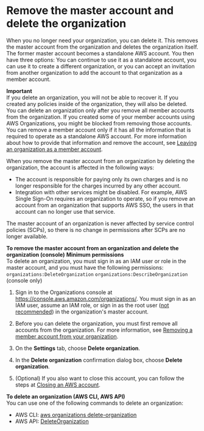 # Remove the master account and delete the organization<a name="orgs_manage_org_delete"></a>

When you no longer need your organization, you can delete it\. This removes the master account from the organization and deletes the organization itself\. The former master account becomes a standalone AWS account\. You then have three options: You can continue to use it as a standalone account, you can use it to create a different organization, or you can accept an invitation from another organization to add the account to that organization as a member account\. 

**Important**  
If you delete an organization, you will not be able to recover it\. If you created any policies inside of the organization, they will also be deleted\.
You can delete an organization only after you remove all member accounts from the organization\. If you created some of your member accounts using AWS Organizations, you might be blocked from removing those accounts\. You can remove a member account only if it has all the information that is required to operate as a standalone AWS account\. For more information about how to provide that information and remove the account, see [Leaving an organization as a member account](orgs_manage_accounts_remove.md#orgs_manage_accounts_leave-as-member)\.

When you remove the master account from an organization by deleting the organization, the account is affected in the following ways:
+ The account is responsible for paying only its own charges and is no longer responsible for the charges incurred by any other account\.
+ Integration with other services might be disabled\. For example, AWS Single Sign\-On requires an organization to operate, so if you remove an account from an organization that supports AWS SSO, the users in that account can no longer use that service\.

The master account of an organization is never affected by service control policies \(SCPs\), so there is no change in permissions after SCPs are no longer available\.

**To remove the master account from an organization and delete the organization \(console\)**
**Minimum permissions**  
To delete an organization, you must sign in as an IAM user or role in the master account, and you must have the following permissions:  
`organizations:DeleteOrganization`
`organizations:DescribeOrganization` \(console only\)

1. Sign in to the Organizations console at [https://console\.aws\.amazon\.com/organizations/](https://console.aws.amazon.com/organizations/)\. You must sign in as an IAM user, assume an IAM role, or sign in as the root user \([not recommended](https://docs.aws.amazon.com/IAM/latest/UserGuide/best-practices.html#lock-away-credentials)\) in the organization's master account\.

1. Before you can delete the organization, you must first remove all accounts from the organization\. For more information, see [Removing a member account from your organization](orgs_manage_accounts_remove.md)\.

1. On the **Settings** tab, choose **Delete organization**\.

1. In the **Delete organization** confirmation dialog box, choose **Delete organization**\.

1. \(Optional\) If you also want to close this account, you can follow the steps at [Closing an AWS account](orgs_manage_accounts_close.md)\.

**To delete an organization \(AWS CLI, AWS API\)**  
You can use one of the following commands to delete an organization: 
+ AWS CLI: [aws organizations delete\-organization](https://docs.aws.amazon.com/cli/latest/reference/organizations/delete-organization.html)
+ AWS API: [DeleteOrganization](https://docs.aws.amazon.com/organizations/latest/APIReference/API_DeleteOrganization.html)